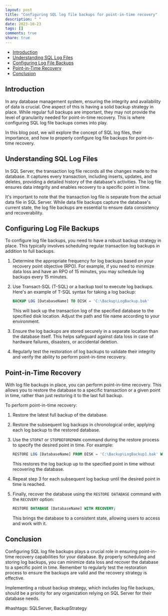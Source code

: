 ```yaml
---
layout: post
title: "Configuring SQL log file backups for point-in-time recovery"
description: " "
date: 2023-10-23
tags: []
comments: true
share: true
---
```

- [Introduction](#introduction)
- [Understanding SQL Log Files](#understanding-sql-log-files)
- [Configuring Log File Backups](#configuring-log-file-backups)
- [Point-in-Time Recovery](#point-in-time-recovery)
- [Conclusion](#conclusion)

## Introduction
In any database management system, ensuring the integrity and availability of data is crucial. One aspect of this is having a solid backup strategy in place. While regular full backups are important, they may not provide the level of granularity needed for point-in-time recovery. This is where configuring SQL log file backups comes into play.

In this blog post, we will explore the concept of SQL log files, their importance, and how to properly configure log file backups for point-in-time recovery.

## Understanding SQL Log Files
In SQL Server, the transaction log file records all the changes made to the database. It captures every transaction, including inserts, updates, and deletes, providing a detailed history of the database's activities. The log file ensures data integrity and enables recovery to a specific point in time.

It's important to note that the transaction log file is separate from the actual data file in SQL Server. While data file backups capture the database's current state, the log file backups are essential to ensure data consistency and recoverability.

## Configuring Log File Backups
To configure log file backups, you need to have a robust backup strategy in place. This typically involves scheduling regular transaction log backups in addition to full backups.

1. Determine the appropriate frequency for log backups based on your recovery point objective (RPO). For example, if you need to minimize data loss and have an RPO of 15 minutes, you may schedule log backups every 15 minutes.

2. Use Transact-SQL (T-SQL) or a backup tool to execute log backups. Here's an example of T-SQL syntax for taking a log backup:

   ```sql
   BACKUP LOG [DatabaseName] TO DISK = 'C:\Backup\LogBackup.bak'
   ```

   This will back up the transaction log of the specified database to the specified disk location. Adjust the path and file name according to your environment.

3. Ensure the log backups are stored securely in a separate location than the database itself. This helps safeguard against data loss in case of hardware failures, disasters, or accidental deletion.

4. Regularly test the restoration of log backups to validate their integrity and verify the ability to perform point-in-time recovery.

## Point-in-Time Recovery
With log file backups in place, you can perform point-in-time recovery. This allows you to restore the database to a specific transaction or a given point in time, rather than just restoring it to the last full backup.

To perform point-in-time recovery:

1. Restore the latest full backup of the database.

2. Restore the subsequent log backups in chronological order, applying each log backup to the restored database.

3. Use the `STOPAT` or `STOPBEFOREMARK` command during the restore process to specify the desired point in time. For example:

   ```sql
   RESTORE LOG [DatabaseName] FROM DISK = 'C:\Backup\LogBackup1.bak' WITH STOPAT = '2022-01-01 12:00:00.000', NORECOVERY;
   ```

   This restores the log backup up to the specified point in time without recovering the database.

4. Repeat step 3 for each subsequent log backup until the desired point in time is reached.

5. Finally, recover the database using the `RESTORE DATABASE` command with the `RECOVERY` option:

   ```sql
   RESTORE DATABASE [DatabaseName] WITH RECOVERY;
   ```

   This brings the database to a consistent state, allowing users to access and work with it.

## Conclusion
Configuring SQL log file backups plays a crucial role in ensuring point-in-time recovery capabilities for your database. By properly scheduling and storing log backups, you can minimize data loss and recover the database to a specific point in time. Remember to regularly test the restoration process to ensure the backups are valid and the recovery strategy is effective.

Implementing a robust backup strategy, which includes log file backups, should be a priority for any organization relying on SQL Server for their database needs.

#hashtags: SQLServer, BackupStrategy
